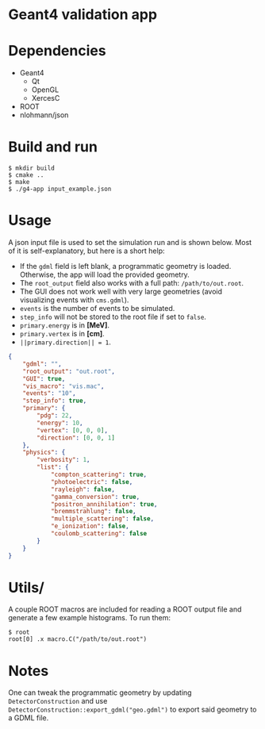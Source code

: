 
Geant4 validation app
=====================


# Dependencies
- Geant4
  - Qt
  - OpenGL
  - XercesC
- ROOT
- nlohmann/json


# Build and run
```
$ mkdir build
$ cmake ..
$ make
$ ./g4-app input_example.json
```


# Usage
A json input file is used to set the simulation run and is shown below. Most 
of it is self-explanatory, but here is a short help:  

- If the `gdml` field is left blank, a programmatic geometry is loaded. 
Otherwise, the app will load the provided geometry.  
- The `root_output` field also works with a full path: `/path/to/out.root`.    
- The GUI does not work well with very large geometries (avoid visualizing 
events with `cms.gdml`).  
- `events` is the number of events to be simulated.  
- `step_info` will not be stored to the root file if set to `false`.  
- `primary.energy` is in **[MeV]**.  
- `primary.vertex` is in **[cm]**.  
- `||primary.direction|| = 1`.  

```json
{
    "gdml": "",
    "root_output": "out.root",
    "GUI": true,
    "vis_macro": "vis.mac",
    "events": "10",
    "step_info": true,
    "primary": {
        "pdg": 22,
        "energy": 10,
        "vertex": [0, 0, 0],
        "direction": [0, 0, 1]
    },
    "physics": {
        "verbosity": 1,
        "list": {
            "compton_scattering": true,
            "photoelectric": false,
            "rayleigh": false,
            "gamma_conversion": true,
            "positron_annihilation": true,
            "bremmstrahlung": false,
            "multiple_scattering": false,
            "e_ionization": false,
            "coulomb_scattering": false
        }
    }
}
```


# Utils/
A couple ROOT macros are included for reading a ROOT output file and generate a
few example histograms. To run them:

```
$ root
root[0] .x macro.C("/path/to/out.root")
```

# Notes
One can tweak the programmatic geometry by updating `DetectorConstruction` and
use `DetectorConstruction::export_gdml("geo.gdml")` to export said geometry to
a GDML file.